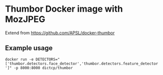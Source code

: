 Thumbor Docker image with MozJPEG
====

Extend from https://github.com/APSL/docker-thumbor

Example usage
----
`docker run -e DETECTORS="['thumbor.detectors.face_detector','thumbor.detectors.feature_detector']" -p 8000:8000 dictcp/thumbor`

